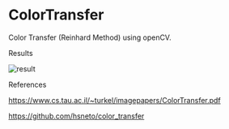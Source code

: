 # ColorTransfer
Color Transfer (Reinhard Method) using openCV.

Results

![result](https://user-images.githubusercontent.com/44311658/221570003-5319f3b5-5f7f-451f-aa65-936857aaa5ab.png)

References

https://www.cs.tau.ac.il/~turkel/imagepapers/ColorTransfer.pdf

https://github.com/hsneto/color_transfer


